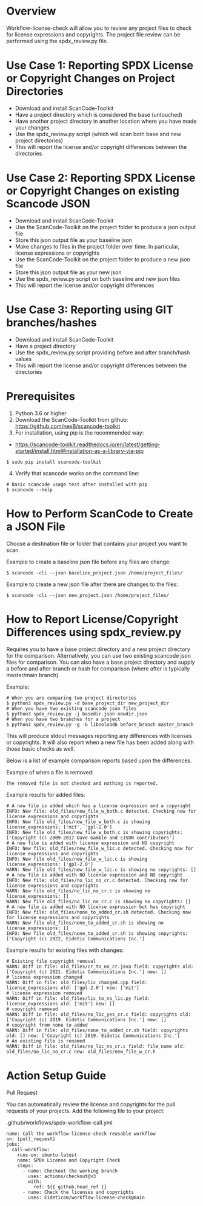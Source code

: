 # Overview
Workflow-license-check will allow you to review any project files to check for
license expressions and copyrights. The project file review can be performed
using the spdx_review.py file.

# Use Case 1: Reporting SPDX License or Copyright Changes on Project Directories
- Download and install ScanCode-Toolkit
- Have a project directory which is considered the base (untouched)
- Have another project directory in another location where you have made your changes
- Use the spdx_review.py script (which will scan both base and new project directories)
- This will report the license and/or copyright differences between the directories

# Use Case 2: Reporting SPDX License or Copyright Changes on existing Scancode JSON
- Download and install ScanCode-Toolkit
- Use the ScanCode-Toolkit on the project folder to produce a json output file
- Store this json output file as your baseline json
- Make changes to files in the project folder over time. In particular, license
  expressions or copyrights
- Use the ScanCode-Toolkit on the project folder to produce a new json file
- Store this json output file as your new json
- Use the spdx_review.py script on both baseline and new json files
- This will report the license and/or copyright differences

# Use Case 3: Reporting using GIT branches/hashes
- Download and install ScanCode-Toolkit
- Have a project directory
- Use the spdx_review.py script providing before and after branch/hash values
- This will report the license and/or copyright differences between the directories

# Prerequisites
1. Python 3.6 or higher
2. Download the ScanCode-Toolkit from github:
https://github.com/nexB/scancode-toolkit
3. For installation, using pip is the recommended way:
- https://scancode-toolkit.readthedocs.io/en/latest/getting-started/install.html#installation-as-a-library-via-pip
```
$ sudo pip install scancode-toolkit
```
4. Verify that scancode works on the command line:
```
# Basic scancode usage test after installed with pip
$ scancode --help
```

# How to Perform ScanCode to Create a JSON File
Choose a destination file or folder that contains your project you want to scan.

Example to create a baseline json file before any files are change:
```
$ scancode -cli --json baseline_project.json /home/project_files/
```
Example to create a new json file after there are changes to the files:
```
$ scancode -cli --json new_project.json /home/project_files/
```

# How to Report License/Copyright Differences using spdx_review.py
Requires you to have a base project directory and a new project directory for the comparison.
Alternatively, you can use two existing scancode json files for comparison.
You can also have a base project directory and supply a before and after branch
or hash for comparison (where after is typically master/main branch).

Example:
```
# When you are comparing two project directories
$ python3 spdx_review.py -d base_project_dir new_project_dir
# When you have two existing scancode json files
$ python3 spdx_review.py -j basedir.json newdir.json
# When you have two branches for a project
$ python3 spdx_review.py -g -G libnoload6 before_branch master_branch
```
This will produce stdout messages reporting any differences with licenses or
copyrights. It will also report when a new file has been added along with those
basic checks as well.

Below is a list of example comparison reports based upon the differences.

Example of when a file is removed:
```
The removed file is not checked and nothing is reported.
```
Example results for added files:
```
# A new file is added which has a license expression and a copyright
INFO: New file: old_files/new_file_w_both.c detected. Checking now for license expressions and copyrights
INFO: New file old_files/new_file_w_both.c is showing license_expressions: ['mit', 'gpl-2.0']
INFO: New file old_files/new_file_w_both.c is showing copyrights: ['Copyright (c) 2009-2017 Dave Gamble and cJSON contributors']
# A new file is added with license expression and NO copyright
INFO: New file: old_files/new_file_w_lic.c detected. Checking now for license expressions and copyrights
INFO: New file old_files/new_file_w_lic.c is showing license_expressions: ['gpl-2.0']
WARN: New file old_files/new_file_w_lic.c is showing no copyrights: []
# A new file is added with NO license expression and NO copyright
INFO: New file: old_files/no_lic_no_cr.c detected. Checking now for license expressions and copyrights
WARN: New file old_files/no_lic_no_cr.c is showing no license_expressions: []
WARN: New file old_files/no_lic_no_cr.c is showing no copyrights: []
# A new file is added with NO license expression but has copyright
INFO: New file: old_files/none_to_added_cr.sh detected. Checking now for license expressions and copyrights
WARN: New file old_files/none_to_added_cr.sh is showing no license_expressions: []
INFO: New file old_files/none_to_added_cr.sh is showing copyrights: ['Copyright (c) 2022, Eidetic Communications Inc.']
```

Example results for existing files with changes:
```
# Existing file copyright removal
WARN: Diff in file: old_files/cr_to_no_cr.java field: copyrights old: ['Copyright (c) 2021. Eidetic Communications Inc.'] new: []
# license expression changed
WARN: Diff in file: old_files/lic_changed.cpp field: license_expressions old: ['gpl-2.0'] new: ['mit']
# license expression removed
WARN: Diff in file: old_files/lic_to_no_lic.py field: license_expressions old: ['mit'] new: []
# copyright removed
WARN: Diff in file: old_files/no_lic_yes_cr.c field: copyrights old: ['Copyright (c) 2019. Eidetic Communications Inc.'] new: []
# copyright from none to added
WARN: Diff in file: old_files/none_to_added_cr.sh field: copyrights old: [] new: ['Copyright (c) 2019. Eidetic Communications Inc.']
# An existing file is renamed
WARN: Diff in file: old_files/no_lic_no_cr.c field: file_name old: old_files/no_lic_no_cr.c new: old_files/new_file_w_cr.h
```
# Action Setup Guide

Pull Request

You can automatically review the license and copyrights for the pull requests
of your projects. Add the following file to your project:

.github/workflows/spdx-workflow-call.yml

```
name: Call the workflow-license-check reusable workflow
on: [pull_request]
jobs:
  call-workflow:
    runs-on: ubuntu-latest
    name: SPDX License and Copyright Check
    steps:
      - name: Checkout the working branch
        uses: actions/checkout@v3
        with:
          ref: ${{ github.head_ref }}
      - name: Check the licenses and copyrights
        uses: Eideticom/workflow-license-check@main
```
